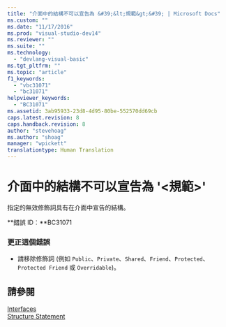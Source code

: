 ```yaml
---
title: "介面中的結構不可以宣告為 &#39;&lt;規範&gt;&#39; | Microsoft Docs"
ms.custom: ""
ms.date: "11/17/2016"
ms.prod: "visual-studio-dev14"
ms.reviewer: ""
ms.suite: ""
ms.technology: 
  - "devlang-visual-basic"
ms.tgt_pltfrm: ""
ms.topic: "article"
f1_keywords: 
  - "vbc31071"
  - "bc31071"
helpviewer_keywords: 
  - "BC31071"
ms.assetid: 3ab95933-23d8-4d95-80be-552570dd69cb
caps.latest.revision: 8
caps.handback.revision: 8
author: "stevehoag"
ms.author: "shoag"
manager: "wpickett"
translationtype: Human Translation
---
```

# 介面中的結構不可以宣告為 &#39;&lt;規範&gt;&#39;
指定的無效修飾詞具有在介面中宣告的結構。  
  
 **錯誤 ID︰**BC31071  
  
### 更正這個錯誤  
  
-   請移除修飾詞 \(例如 `Public`、`Private`、`Shared`、`Friend`、`Protected`、`Protected Friend` 或 `Overridable`\)。  
  
## 請參閱  
 [Interfaces](../../visual-basic/programming-guide/language-features/interfaces/index.md)   
 [Structure Statement](../../visual-basic/language-reference/statements/structure-statement.md)